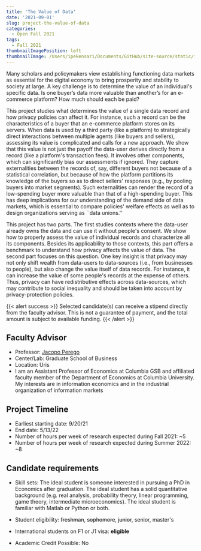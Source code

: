 ```yaml
---
title: 'The Value of Data'
date: '2021-09-01'
slug: project-the-value-of-data
categories:
  - Open Fall 2021
tags:
  - Fall 2021
thumbnailImagePosition: left
thumbnailImage: /Users/ipekensari/Documents/GitHub/site-source/static/img/construction.png
---
```

Many scholars and policymakers view establishing functioning data markets as essential for the digital economy to bring prosperity and stability to society at large. A key challenge is to determine the value of an individual's specific data. Is one buyer’s data more valuable than another’s for an e-commerce platform? How much should each be paid? 

<!--more-->


This project studies what determines the value of a single data record and how privacy policies can affect it. For instance, such a record can be the characteristics of a buyer that an e-commerce platform stores on its servers. When data is used by a third party (like a platform) to strategically direct interactions between multiple agents (like buyers and sellers), assessing its value is complicated and calls for a new approach. We show that this value is not just the payoff the data-user derives directly from a record (like a platform's transaction fees). It involves other components, which can significantly bias our assessments if ignored. They capture externalities between the records of, say, different buyers not because of a statistical correlation, but because of how the platform partitions its knowledge of the buyers so as to direct sellers' responses (e.g., by pooling buyers into market segments). Such externalities can render the record of a low-spending buyer more valuable than that of a high-spending buyer. This has deep implications for our understanding of the demand side of data markets, which is essential to compare policies' welfare effects as well as to design organizations serving as ``data unions.''

This project has two parts. The first studies contexts where the data-user already owns the data and can use it without people's consent. We show how to properly assess the value of individual records and characterize all its components. Besides its applicability to those contexts, this part offers a benchmark to understand how privacy affects the value of data. The second part focuses on this question. One key insight is that privacy may not only shift wealth from data-users to data-sources (i.e., from businesses to people), but also change the value itself of data records. For instance, it can increase the value of some people's records at the expense of others. Thus, privacy can have redistributive effects across data-sources, which may contribute to social inequality and should be taken into account by privacy-protection policies.

{{< alert success >}}
Selected candidate(s) can receive a stipend directly from the faculty advisor. This is not a guarantee of payment, and the total amount is subject to available funding.
{{< /alert >}}

## Faculty Advisor
+ Professor: [Jacopo Perego](www.jperego.com)
+ Center/Lab: Graduate School of Business
+ Location: Uris
+ I am an Assistant Professor of Economics at Columbia GSB and affiliated faculty member of the Department of Economics at Columbia University. My interests are in information economics and in the industrial organization of information markets

## Project Timeline
+ Earliest starting date: 9/20/21
+ End date: 5/13/22
+ Number of hours per week of research expected during Fall 2021: ~5
+ Number of hours per week of research expected during Summer 2022: ~8

## Candidate requirements
+ Skill sets: 
  The ideal student is someone interested in pursuing a PhD in Economics after graduation. The ideal student has a solid quantitative background (e.g. real analysis, probability theory, linear programming, game theory, intermediate microeconomics). The ideal student  is familiar with Matlab or Python or both. 
  
+ Student eligibility: ~~freshman~~, ~~sophomore~~, ~~junior~~, senior, master's
+ International students on F1 or J1 visa: **eligible**
+ Academic Credit Possible: No


